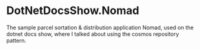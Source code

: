 # DotNetDocsShow.Nomad
The sample parcel sortation &amp; distribution application Nomad, used on the dotnet docs show, where I talked about using the cosmos repository pattern.
